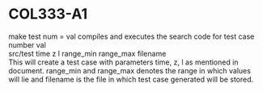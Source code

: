 # COL333-A1

make test num = val compiles and executes the search code for test case number val  
src/test time z l range_min range_max filename  
This will create a test case with parameters time, z, l as mentioned in document. range_min and range_max denotes the range in which values will lie and filename is the file in which test case generated will be stored.